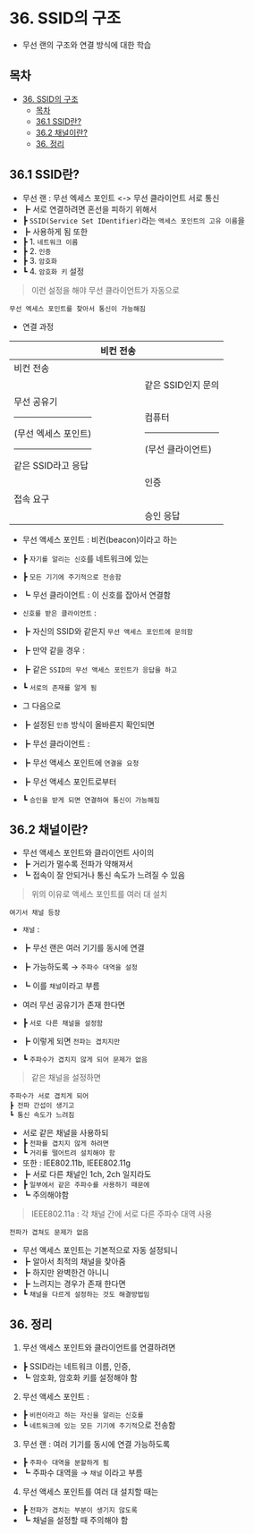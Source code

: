 # 36. SSID의 구조

- 무선 랜의 구조와 연결 방식에 대한 학습

## 목차

- [36. SSID의 구조](#36-ssid의-구조)
  - [목차](#목차)
  - [36.1 SSID란?](#361-ssid란)
  - [36.2 채널이란?](#362-채널이란)
  - [36. 정리](#36-정리)

## 36.1 SSID란?

- 무선 랜 : 무선 엑세스 포인트 <-> 무선 클라이언트 서로 통신
- ┣ 서로 연결하려면 혼선을 피하기 위해서
- ┣ `SSID(Service Set IDentifier)`라는 `액세스 포인트의 고유 이름`을
- ┣ 사용하게 됨 또한
- ┣ 1. `네트워크 이름`
- ┣ 2. `인증`
- ┣ 3. `암호화`
- ┗ 4. `암호화 키` 설정

> 이런 설정을 해야 무선 클라이언트가 자동으로

    무선 엑세스 포인트를 찾아서 통신이 가능해짐

- 연결 과정

|                                                                 | 비컨 전송 |                                |
| --------------------------------------------------------------- | --------- | ------------------------------ |
| 비컨 전송                                                       |           |                                |
|                                                                 |           | 같은 SSID인지 문의             |
| 무선 공유기 <hr/> (무선 엑세스 포인트) <hr/> 같은 SSID라고 응답 |           | 컴퓨터 <hr/> (무선 클라이언트) |
|                                                                 |           | 인증                           |
| 접속 요구                                                       |           |                                |
|                                                                 |           | 승인 응답                      |

- 무선 액세스 포인트 : 비컨(beacon)이라고 하는
- ┣ `자기를 알리는 신호`를 네트워크에 있는
- ┣ `모든 기기에 주기적으로 전송함`
- ┗ 무선 클라이언트 : 이 신호를 잡아서 연결함

- `신호를 받은 클라이언트` :
- ┣ 자신의 SSID와 같은지 `무선 액세스 포인트에 문의함`
- ┣ 만약 같을 경우 :
- ┣ 같은 `SSID의 무선 액세스 포인트가 응답을 하고`
- ┗ `서로의 존재를 알게 됨`

- 그 다음으로
- ┣ 설정된 `인증` 방식이 올바른지 확인되면
- ┣ 무선 클라이언트 :
- ┣ 무선 액세스 포인트에 `연결을 요청`
- ┣ 무선 액세스 포인트로부터
- ┗ `승인을 받게 되면 연결하여 통신이 가능해짐`

## 36.2 채널이란?

- 무선 액세스 포인트와 클라이언트 사이의
- ┣ 거리가 멀수록 전파가 약해져서
- ┗ 접속이 잘 안되거나 통신 속도가 느려질 수 있음

> 위의 이유로 액세스 포인트를 여러 대 설치

    여기서 채널 등장

- `채널` :
- ┣ 무선 랜은 여러 기기를 동시에 연결
- ┣ 가능하도록 → `주파수 대역을 설정`
- ┗ 이를 `채널`이라고 부름

- 여러 무선 공유기가 존재 한다면
- ┣ `서로 다른 채널을 설정함`
- ┣ 이렇게 되면 `전파는 겹치지만`
- ┗ `주파수가 겹치지 않게 되어 문제가 없음`

> 같은 채널을 설정하면

    주파수가 서로 겹치게 되어
    ┣ 전파 간섭이 생기고
    ┗ 통신 속도가 느려짐

- 서로 같은 채널을 사용하되
- ┣ `전파를 겹치지 않게 하려면`
- ┗ `거리를 떨어트려 설치해야 함`
- 또한 : IEE802.11b, IEEE802.11g
- ┣ 서로 다른 채널인 1ch, 2ch 일지라도
- ┣ `일부에서 같은 주파수를 사용하기 때문에`
- ┗ 주의해야함

> IEEE802.11a : 각 채널 간에 서로 다른 주파수 대역 사용

    전파가 겹쳐도 문제가 없음

- 무선 액세스 포인트는 기본적으로 자동 설정되니
- ┣ 알아서 최적의 채널을 찾아줌
- ┣ 하지만 완벽한건 아니니
- ┣ 느려지는 경우가 존재 한다면
- ┗ `채널을 다르게 설정하는 것도 해결방법임`

## 36. 정리

1. 무선 액세스 포인트와 클라이언트를 연결하려면

- ┣ SSID라는 네트워크 이름, 인증,
- ┗ 암호화, 암호화 키를 설정해야 함

2. 무선 액세스 포인트 :

- ┣ `비컨이라고 하는 자신을 알리는 신호를`
- ┗ `네트워크에 있는 모든 기기에 주기적`으로 전송함

3. 무선 랜 : 여러 기기를 동시에 연결 가능하도록

- ┣ `주파수 대역을 분할하게 됨`
- ┗ 주파수 대역을 → `채널` 이라고 부름

4. 무선 액세스 포인트를 여러 대 설치할 때는

- ┣ `전파가 겹치는 부분이 생기지 않도록`
- ┗ 채널을 설정할 때 주의해야 함
